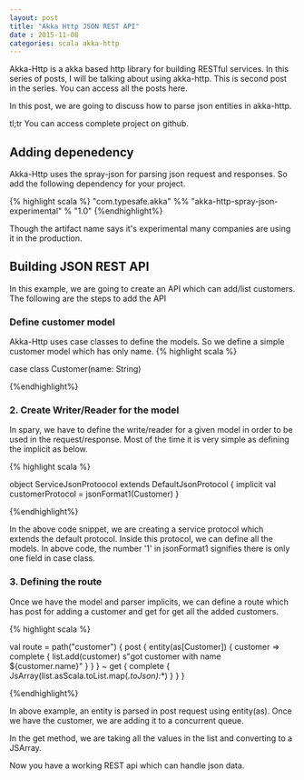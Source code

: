 ```yaml
---
layout: post
title: "Akka Http JSON REST API"
date : 2015-11-08
categories: scala akka-http
---
```


Akka-Http is a akka based http library for building RESTful services. In this series of posts, I will be talking about using akka-http. This is second post in the series. You can access all the posts here.

In this post, we are going to discuss how to parse json entities in akka-http. 

tl;tr You can access complete project on github.

## Adding depenedency

Akka-Http uses the spray-json for parsing json request and responses. So add the following dependency for your project.

{% highlight scala %}
"com.typesafe.akka" %% "akka-http-spray-json-experimental" % "1.0"
{%endhighlight%}

Though the artifact name says it's experimental many companies are using it in the production.

## Building JSON REST API

In this example, we are going to create an API which can add/list customers. The following are the steps to add the API

### Define customer model 

Akka-Http uses case classes to define the models. So we define a simple customer model which has only name.
{% highlight scala %}

case class Customer(name: String)

{%endhighlight%}

### 2. Create Writer/Reader for the model

In spary, we have to define the write/reader for a given model in order to be used in the request/response. Most of the time it is very simple as defining the implicit as below.


{% highlight scala %}

object ServiceJsonProtoocol extends DefaultJsonProtocol {
    implicit val customerProtocol = jsonFormat1(Customer)
  }

{%endhighlight%} 

In the above code snippet, we are creating a service protocol which extends the default protocol. Inside this protocol, we can define all the models. In above code, the number '1' in jsonFormat1 signifies there is only one field in case class. 

### 3. Defining the route

Once we have the model and parser implicits, we can define a route which has post for adding a customer and get for get all the added customers.

{% highlight scala %}

 val route =
    path("customer") {
      post {
        entity(as[Customer]) {
          customer => complete {
            list.add(customer)
              s"got customer with name ${customer.name}"
            }
          }
        } ~
        get {
          complete {
            JsArray(list.asScala.toList.map(_.toJson):_*)
        }
      }
    }

{%endhighlight%} 

In above example, an entity is parsed in post request using entity(as).
Once we have the customer, we are adding it to a concurrent queue.

In the get method, we are taking all the values in the list and converting to a JSArray.

Now you have a working REST api which can handle json data.